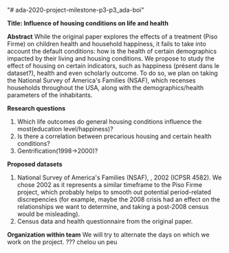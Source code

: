 "# ada-2020-project-milestone-p3-p3_ada-boi"

**Title: Influence of housing conditions on life and health**

**Abstract**
While the original paper explores the effects of a treatment (Piso Firme) on children health and household happiness, it fails to take into account the default conditions: how is the health of certain demographics impacted by their living and housing conditions. We propose to study the effect of housing on certain indicators, such as happiness (présent dans le dataset?), health and even scholarly outcome. To do so, we plan on taking the National Survey of America's Families (NSAF), which recenses households throughout the USA, along with the demographics/health parameters of the inhabitants.

**Research questions**
1. Which life outcomes do general housing conditions influence the most(education level/happiness)? 
2. Is there a correlation between precarious housing and certain health conditions?
3. Gentrification(1998->2000)?

**Proposed datasets**
1. National Survey of America's Families (NSAF), , 2002 (ICPSR 4582). We chose 2002 as it represents a similar timeframe to the Piso Firme project, which probably helps to smooth out potential period-related discrepencies (for example, maybe the 2008 crisis had an effect on the relationships we want to determine, and taking a post-2008 census would be misleading).
2. Census data and health questionnaire from the original paper.

**Organization within team**
We will try to alternate the days on which we work on the project. ??? chelou un peu


